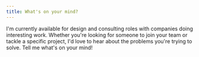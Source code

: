 ```yaml
---
title: What's on your mind?
---
```

I'm currently available for design and consulting roles with companies doing interesting work.
Whether you're looking for someone to join your team or tackle a specific project, I'd love to hear about the problems you're trying to solve.
Tell me what's on your mind!
